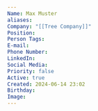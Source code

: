```yaml
---
Name: Max Muster
aliases: 
Company: "[[Tree Company]]"
Position: 
Person Tags: 
E-mail: 
Phone Number: 
LinkedIn: 
Social Media: 
Priority: false
Active: true
Created: 2024-06-14 23:02
Birthday: 
Image:
---
```

